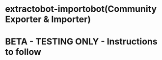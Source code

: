 # extractobot-importobot(Community Exporter & Importer)
# BETA - TESTING ONLY - Instructions to follow

